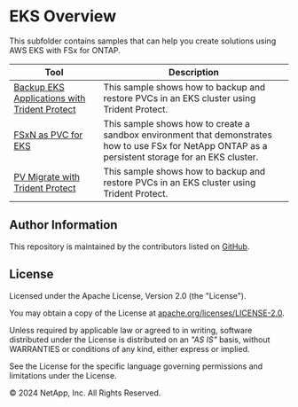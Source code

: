 # EKS Overview
This subfolder contains samples that can help you create solutions using AWS EKS with FSx for ONTAP.

| Tool | Description |
| --- | --- |
| [Backup EKS Applications with Trident Protect](/EKS/Backup-EKS-Applications-with-Trident-Protect) | This sample shows how to backup and restore PVCs in an EKS cluster using Trident Protect. |
| [FSxN as PVC for EKS](/EKS/FSxN-as-PVC-for-EKS) | This sample shows how to create a sandbox environment that demonstrates how to use FSx for NetApp ONTAP as a persistent storage for an EKS cluster. |
| [PV Migrate with Trident Protect](/EKS/PV-Migrate-with-Trident-Protect) | This sample shows how to backup and restore PVCs in an EKS cluster using Trident Protect. |

## Author Information

This repository is maintained by the contributors listed on [GitHub](https://github.com/NetApp/FSx-ONTAP-samples-scripts/graphs/contributors).

## License

Licensed under the Apache License, Version 2.0 (the "License").

You may obtain a copy of the License at [apache.org/licenses/LICENSE-2.0](http://www.apache.org/licenses/LICENSE-2.0).

Unless required by applicable law or agreed to in writing, software distributed under the License is distributed on an _"AS IS"_ basis, without WARRANTIES or conditions of any kind, either express or implied.

See the License for the specific language governing permissions and limitations under the License.

© 2024 NetApp, Inc. All Rights Reserved.
